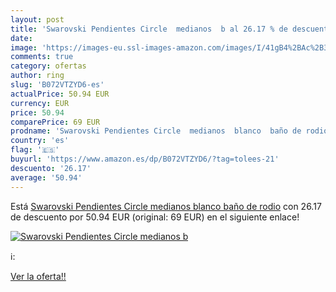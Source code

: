 ```yaml
---
layout: post
title: 'Swarovski Pendientes Circle  medianos  b al 26.17 % de descuento'
date: 
image: 'https://images-eu.ssl-images-amazon.com/images/I/41gB4%2BAc%2B3L._SL200_.jpg'
comments: true
category: ofertas
author: ring
slug: 'B072VTZYD6-es'
actualPrice: 50.94 EUR
currency: EUR
price: 50.94
comparePrice: 69 EUR
prodname: 'Swarovski Pendientes Circle  medianos  blanco  baño de rodio'
country: 'es'
flag: '🇪🇸'
buyurl: 'https://www.amazon.es/dp/B072VTZYD6/?tag=tolees-21'
descuento: '26.17'
average: '50.94'
---
```


Está [Swarovski Pendientes Circle  medianos  blanco  baño de rodio](https://www.amazon.es/dp/B072VTZYD6/?tag=tolees-21) con 26.17 de descuento por 50.94 EUR (original: 69 EUR) en el siguiente enlace!

[![Swarovski Pendientes Circle  medianos  b](https://images-eu.ssl-images-amazon.com/images/I/41gB4%2BAc%2B3L._SL200_.jpg)](https://www.amazon.es/dp/B072VTZYD6/?tag=tolees-21)

ℹ️:


[Ver la oferta!!](https://www.amazon.es/dp/B072VTZYD6/?tag=tolees-21)
